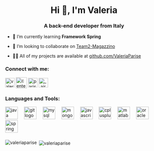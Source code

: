 <h1 align="center">Hi 👋, I'm Valeria</h1>
<h3 align="center">A back-end developer from Italy</h3>


- 🌱 I’m currently learning **Framework Spring**

- 👯 I’m looking to collaborate on [Team2-Magazzino](https://github.com/Fabio-Frau/Team2-Magazzino)

- 👨‍💻 All of my projects are available at [github.com/ValeriaParise](github.com/ValeriaParise)


<h3 align="left">Connect with me:</h3>
<p align="left">
<a href="https://linkedin.com/in/valeria-parise-7a90" target="blank"><img align="center" src="https://raw.githubusercontent.com/rahuldkjain/github-profile-readme-generator/master/src/images/icons/Social/linked-in-alt.svg" alt="valeria-parise-7a90" height="30" width="30" /></a>
<a href="mailto:parisevaleria@gmail.com" target="blank"><img alt="center" | src="https://github.com/piyushP7pravin/piyushP7pravin/blob/master/Gmail.svg"  height="35" width="35" align="center"/></a>
<a href="https://fb.com/parisevaleria" target="blank"><img align="center" src="https://raw.githubusercontent.com/rahuldkjain/github-profile-readme-generator/master/src/images/icons/Social/facebook.svg" alt="parisevaleria" height="30" width="30" /></a>
<a href="https://instagram.com/_.airela.v._" target="blank"><img align="center" src="https://raw.githubusercontent.com/rahuldkjain/github-profile-readme-generator/master/src/images/icons/Social/instagram.svg" alt="_.airela.v._" height="30" width="30" /></a>
</p>


<h3 align="left">Languages and Tools:</h3>
<div align="left">
  <img src="https://cdn.jsdelivr.net/gh/devicons/devicon/icons/java/java-original.svg" height="40" alt="java logo"  />
  <img width="12" />
  <img src="https://cdn.jsdelivr.net/gh/devicons/devicon/icons/git/git-original.svg" height="40" alt="git logo"  />
  <img width="12" />
  <img src="https://cdn.jsdelivr.net/gh/devicons/devicon/icons/mysql/mysql-original.svg" height="40" alt="mysql logo"  />
  <img width="12" />
  <img src="https://cdn.jsdelivr.net/gh/devicons/devicon/icons/mongodb/mongodb-original.svg" height="40" alt="mongodb logo"  />
  <img width="12" />
  <img src="https://cdn.jsdelivr.net/gh/devicons/devicon/icons/javascript/javascript-original.svg" height="40" alt="javascript logo"  />
  <img width="12" />
  <img src="https://cdn.jsdelivr.net/gh/devicons/devicon/icons/cplusplus/cplusplus-original.svg" height="40" alt="cplusplus logo"  />
  <img width="12" />
  <img src="https://cdn.jsdelivr.net/gh/devicons/devicon/icons/matlab/matlab-original.svg" height="40" alt="matlab logo"  />
  <img width="12" />
  <img src="https://cdn.jsdelivr.net/gh/devicons/devicon/icons/oracle/oracle-original.svg" height="40" alt="oracle logo"  />
  <img width="12" />
  <img src="https://cdn.jsdelivr.net/gh/devicons/devicon/icons/spring/spring-original.svg" height="40" alt="spring logo"  />
</div>

###
<p><img align="left" src="https://github-readme-stats.vercel.app/api/top-langs?username=valeriaparise&show_icons=true&locale=en&layout=compact" alt="valeriaparise" /></p>

<p>&nbsp;<img align="center" src="https://github-readme-stats.vercel.app/api?username=valeriaparise&show_icons=true&locale=en" alt="valeriaparise" /></p>
